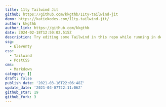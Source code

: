 ```yaml
---
title: 11ty Tailwind Jit
github: https://github.com/kkgthb/11ty-tailwind-jit
demo: https://katiekodes.com/11ty-tailwind-jit/
author: kkgthb
author_link: https://github.com/kkgthb
date: 2024-02-18T12:50:02.515Z
description: Try editing some Tailwind in this repo while running in dev. It's SO FAST!
ssg:
  - Eleventy
css:
  - Tailwind
  - PostCSS
cms:
  - Markdown
category: []
draft: false
publish_date: '2021-03-16T22:06:48Z'
update_date: '2021-04-07T22:11:06Z'
github_star: 19
github_fork: 3
---
```

